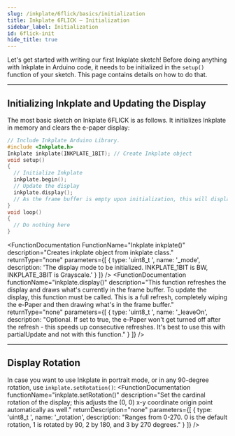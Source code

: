 ```yaml
---  
slug: /inkplate/6flick/basics/initialization  
title: Inkplate 6FLICK – Initialization
sidebar_label: Initialization
id: 6flick-init  
hide_title: true  
---  
```

<SectionTitle title="Initialization" backgroundImage="img/arduino_bg.jpg" />

Let's get started with writing our first Inkplate sketch! Before doing anything with Inkplate in Arduino code, it needs to be initialized in the `setup()` function of your sketch. This page contains details on how to do that.

---

## Initializing Inkplate and Updating the Display

The most basic sketch on Inkplate 6FLICK is as follows. It initializes Inkplate in memory and clears the e-paper display:

```cpp
// Include Inkplate Arduino Library.
#include <Inkplate.h>
Inkplate inkplate(INKPLATE_1BIT); // Create Inkplate object
void setup() 
{
  // Initialize Inkplate
  inkplate.begin();
  // Update the display
  inkplate.display();
  // As the frame buffer is empty upon initialization, this will display a blank screen
}
void loop() 
{
  // Do nothing here
}
```

<FunctionDocumentation
  FunctionName="Inkplate inkplate()"
  description="Creates inkplate object from inkplate class."
  returnType="none"
  parameters={[ 
    { type: 'uint8_t ', name: '_mode', description: 'The display mode to be initialized. INKPLATE_1BIT is BW, INKPLATE_3BIT is Grayscale.' }
  ]}
/>
<FunctionDocumentation
  functionName="inkplate.begin()"
  description="In short, this function initializes the Inkplate object. This starts I2C, allocates required memory for the frame buffer, and initializes the on-board peripherals."
  returnType="none"
/>
<FunctionDocumentation
  functionName="inkplate.display()"
  description="This function refreshes the display and draws what's currently in the frame buffer. To update the display, this function must be called. This is a full refresh, completely wiping the e-Paper and then drawing what's in the frame buffer."
  returnType="none"
  parameters={[ 
    { type: 'uint8_t ', name: '_leaveOn', description: "Optional. If set to true, the e-Paper won't get turned off after the refresh - this speeds up consecutive refreshes. It's best to use this with partialUpdate and not with this function." }
  ]}
/>

---

## Display Rotation

In case you want to use Inkplate in portrait mode, or in any 90-degree rotation, use `inkplate.setRotation()`:
<FunctionDocumentation
  functionName="inkplate.setRotation()"
  description="Set the cardinal rotation of the display; this adjusts the (0, 0) x-y coordinate origin point automatically as well."
  returnDescription="none"
  parameters={[ 
    { type: 'uint8_t ', name: '_rotation', description: "Ranges from 0-270. 0 is the default rotation, 1 is rotated by 90, 2 by 180, and 3 by 270 degrees." }
  ]}
/>